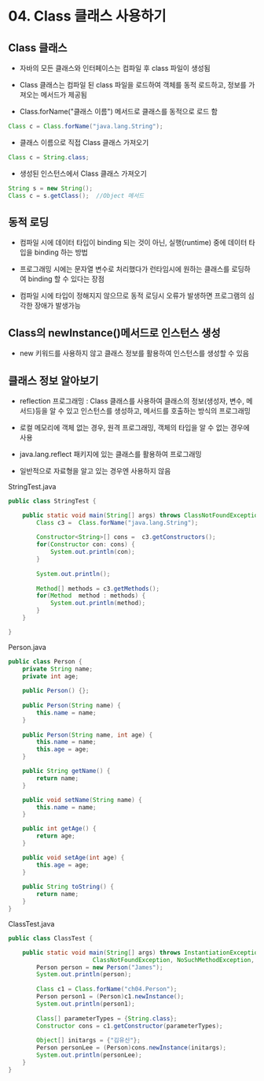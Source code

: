 # 04. Class 클래스 사용하기

## Class 클래스

- 자바의 모든 클래스와 인터페이스는 컴파일 후 class 파일이 생성됨

- Class 클래스는 컴파일 된 class 파일을 로드하여 객체를 동적 로드하고, 정보를 가져오는 메서드가 제공됨

- Class.forName("클래스 이름") 메서드로 클래스를 동적으로 로드 함

```java
Class c = Class.forName("java.lang.String");
```

- 클래스 이름으로 직접 Class 클래스 가져오기
```java
Class c = String.class;
```

- 생성된 인스턴스에서 Class 클래스 가져오기
```java
String s = new String();
Class c = s.getClass();  //Object 메서드
```

## 동적 로딩

- 컴파일 시에 데이터 타입이 binding 되는 것이 아닌, 실행(runtime) 중에 데이터 타입을 binding 하는 방법

- 프로그래밍 시에는 문자열 변수로 처리했다가 런타임시에 원하는 클래스를 로딩하여 binding 할 수 있다는 장점

- 컴파일 시에 타입이 정해지지 않으므로 동적 로딩시 오류가 발생하면 프로그램의 심각한 장애가 발생가능


## Class의 newInstance()메서드로 인스턴스 생성

- new 키워드를 사용하지 않고 클래스 정보를 활용하여 인스턴스를 생성할 수 있음

## 클래스 정보 알아보기

- reflection 프로그래밍 : Class 클래스를 사용하여 클래스의 정보(생성자, 변수, 메서드)등을 알 수 있고 인스턴스를 생성하고, 
메서드를 호출하는 방식의 프로그래밍

- 로컬 메모리에 객체 없는 경우, 원격 프로그래밍, 객체의 타입을 알 수 없는 경우에 사용

- java.lang.reflect 패키지에 있는 클래스를 활용하여 프로그래밍

- 일반적으로 자료형을 알고 있는 경우엔 사용하지 않음

StringTest.java
```java
public class StringTest {

	public static void main(String[] args) throws ClassNotFoundException {
		Class c3 =  Class.forName("java.lang.String");
		
		Constructor<String>[] cons =  c3.getConstructors();
		for(Constructor con: cons) {
			System.out.println(con);
		}
		
		System.out.println();
		
		Method[] methods = c3.getMethods();
		for(Method  method : methods) {
			System.out.println(method);
		}
	}

}
```

Person.java
```java
public class Person {
	private String name;
	private int age;
	
	public Person() {};
	
	public Person(String name) {
		this.name = name;
	}
	
	public Person(String name, int age) {
		this.name = name;
		this.age = age;
	}

	public String getName() {
		return name;
	}

	public void setName(String name) {
		this.name = name;
	}

	public int getAge() {
		return age;
	}

	public void setAge(int age) {
		this.age = age;
	}
	
	public String toString() {
		return name;
	}
}
```

ClassTest.java

```java
public class ClassTest {

	public static void main(String[] args) throws InstantiationException, IllegalAccessException, IllegalArgumentException, InvocationTargetException,
						ClassNotFoundException, NoSuchMethodException, SecurityException {
		Person person = new Person("James");
		System.out.println(person);
		
		Class c1 = Class.forName("ch04.Person");
		Person person1 = (Person)c1.newInstance();
		System.out.println(person1);
		
		Class[] parameterTypes = {String.class};
		Constructor cons = c1.getConstructor(parameterTypes);
		
		Object[] initargs = {"김유신"};
		Person personLee = (Person)cons.newInstance(initargs);
		System.out.println(personLee);
	}
}
```
